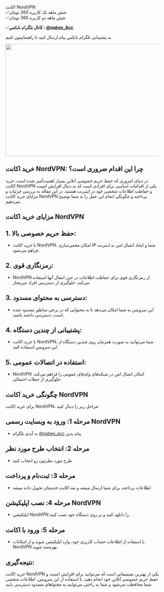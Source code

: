 <p>اکانت NordVPN<br />
✅شش ماهه تک کاربره 260 تومان<br />
✅شش ماهه دو کاربره 360 تومان</p>

<p>✅<strong>کانال تلگرام نابکس : </strong><a class="af wr" href="https://t.me/nabex_acc" rel="noopener ugc nofollow" target="_blank"><strong>@nabex_Acc</strong></a></p>

<p>به پشتیبانی تلگرام نابکس پیام ارسال کنید تا راهنماییتون کنیم</p>

<p><img alt="" class="bg c ki xf" src="https://miro.medium.com/v2/resize:fit:700/1*PQCSjsVaOpB8U3eDalhqXg.png" style="height:368px; width:700px" /></p>

<h2>خرید اکانت NordVPN: چرا این اقدام ضروری است؟</h2>

<p>در دنیای امروزی که حفظ حریم خصوصی آنلاین بسیار اهمیت&zwnj;آمیز شده است، خرید اکانت NordVPN یکی از اقدامات اساسی برای افرادی است که به دنبال افزایش امنیت و حفاظت اطلاعات شخصی خود در اینترنت هستند. در این مقاله به بررسی جزئیات و مزایای خرید اکانت NordVPN پرداخته و چگونگی انجام این عمل را به شما توضیح می&zwnj;دهیم.</p>

<h2>مزایای خرید اکانت NordVPN</h2>

<h2>1. حفظ حریم خصوصی بالا:</h2>

<ul>
	<li>با خرید اکانت NordVPN، امکان مخفی&zwnj;سازی IP شما و ایجاد اتصال امن به اینترنت فراهم می&zwnj;شود.</li>
</ul>

<h2>2. رمزنگاری قوی:</h2>

<ul>
	<li>NordVPN از رمزنگاری قوی برای حفاظت اطلاعات در حین انتقال آنها استفاده می&zwnj;کند، جلوگیری از دسترسی افراد غیرمجاز.</li>
</ul>

<h2>3. دسترسی به محتوای مسدود:</h2>

<ul>
	<li>این سرویس به شما امکان می&zwnj;دهد تا به محتوایی که در برخی مناطق مسدود شده است، دسترسی داشته باشید.</li>
</ul>

<h2>4. پشتیبانی از چندین دستگاه:</h2>

<ul>
	<li>با خرید اکانت NordVPN، شما می&zwnj;توانید به صورت همزمان روی چندین دستگاه از این سرویس استفاده کنید.</li>
</ul>

<h2>5. استفاده در اتصالات عمومی:</h2>

<ul>
	<li>NordVPN امکان اتصال امن در شبکه&zwnj;های وای&zwnj;فای عمومی را فراهم می&zwnj;کند، جلوگیری از حملات احتمالی.</li>
</ul>

<h2>چگونگی خرید اکانت NordVPN</h2>

<p>برای خرید اکانت NordVPN، مراحل زیر را دنبال کنید:</p>

<h2>مرحله 1: ورود به وبسایت رسمی NordVPN</h2>

<ul>
	<li>به آیدی تلگرام <a class="af wr" href="https://t.me/nabex_acc" rel="noopener ugc nofollow" target="_blank">@nabex_acc</a> پیام بدین</li>
</ul>

<h2>مرحله 2: انتخاب طرح مورد نظر</h2>

<ul>
	<li>طرح مورد نظرتون رو انتخاب کنید</li>
</ul>

<h2>مرحله 3: ثبت&zwnj;نام و پرداخت</h2>

<ul>
	<li>اطلاعات پرداخت برای شما ارسال میشه و بعد اکانت خدمتتان تحویل داده میشه</li>
</ul>

<h2>مرحله 4: نصب اپلیکیشن NordVPN</h2>

<ul>
	<li>اپلیکیشن NordVPN را دانلود کنید و بر روی دستگاه خود نصب کنید.</li>
</ul>

<h2>مرحله 5: ورود با اکانت</h2>

<ul>
	<li>با استفاده از اطلاعات حساب کاربری خود، وارد اپلیکیشن شوید و از امکانات NordVPN بهره&zwnj;مند شوید.</li>
</ul>

<h2>نتیجه&zwnj;گیری:</h2>

<p>خرید اکانت NordVPN یکی از بهترین تصمیماتی است که می&zwnj;توانید برای افزایش امنیت و حفظ حریم خصوصی آنلاین خود انجام دهید. با استفاده از این سرویس، اطلاعات شخصی شما محافظت می&zwnj;شود و شما به راحتی می&zwnj;توانید به محتواهای مسدود دسترسی یابید.</p>
